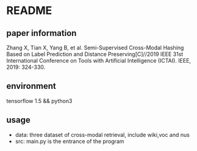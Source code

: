 # README #
## paper information ##
Zhang X, Tian X, Yang B, et al. Semi-Supervised Cross-Modal Hashing Based on Label Prediction and Distance Preserving[C]//2019 IEEE 31st International Conference on Tools with Artificial Intelligence (ICTAI). IEEE, 2019: 324-330.
## environment ##
tensorflow 1.5 && python3
## usage
* data: three dataset of cross-modal retrieval, include wiki,voc and nus 
* src:  main.py is the entrance of the program